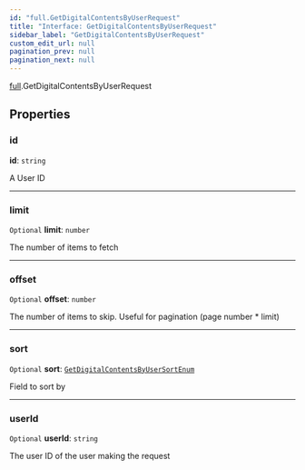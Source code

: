 ```yaml
---
id: "full.GetDigitalContentsByUserRequest"
title: "Interface: GetDigitalContentsByUserRequest"
sidebar_label: "GetDigitalContentsByUserRequest"
custom_edit_url: null
pagination_prev: null
pagination_next: null
---
```


[full](../namespaces/full.md).GetDigitalContentsByUserRequest

## Properties

### id

 **id**: `string`

A User ID

___

### limit

 `Optional` **limit**: `number`

The number of items to fetch

___

### offset

 `Optional` **offset**: `number`

The number of items to skip. Useful for pagination (page number * limit)

___

### sort

 `Optional` **sort**: [`GetDigitalContentsByUserSortEnum`](../enums/full.GetDigitalContentsByUserSortEnum.md)

Field to sort by

___

### userId

 `Optional` **userId**: `string`

The user ID of the user making the request
